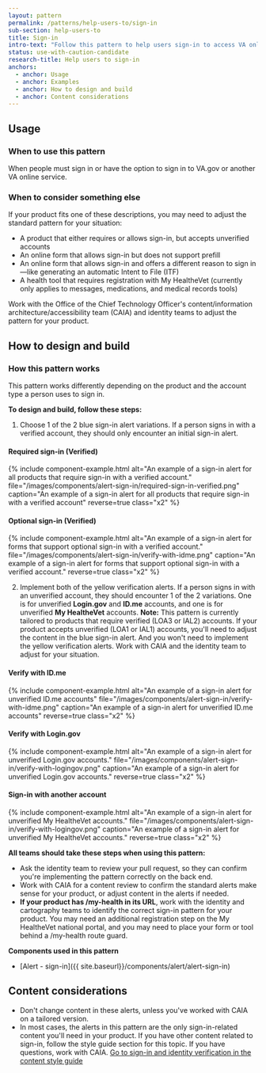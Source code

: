 ```yaml
---
layout: pattern
permalink: /patterns/help-users-to/sign-in
sub-section: help-users-to
title: Sign-in
intro-text: "Follow this pattern to help users sign-in to access VA online services."
status: use-with-caution-candidate
research-title: Help users to sign-in
anchors:
  - anchor: Usage
  - anchor: Examples
  - anchor: How to design and build
  - anchor: Content considerations
---
```


## Usage

### When to use this pattern

When people must sign in or have the option to sign in to VA.gov or another VA online service.

### When to consider something else

If your product fits one of these descriptions, you may need to adjust the standard pattern for your situation:

* A product that either requires or allows sign-in, but accepts unverified accounts
* An online form that allows sign-in but does not support prefill
* An online form that allows sign-in and offers a different reason to sign in—like generating an automatic Intent to File (ITF)
* A health tool that requires registration with My HealtheVet (currently only applies to messages, medications, and medical records tools)

Work with the Office of the Chief Technology Officer's content/information architecture/accessibility team (CAIA) and identity teams to adjust the pattern for your product.

## How to design and build

### How this pattern works
This pattern works differently depending on the product and the account type a person uses to sign in.

**To design and build, follow these steps:**

1. Choose 1 of the 2 blue sign-in alert variations. If a person signs in with a verified account, they should only encounter an initial sign-in alert.
#### Required sign-in (Verified)
{% include component-example.html alt="An example of a sign-in alert for all products that require sign-in with a verified account." file="/images/components/alert-sign-in/required-sign-in-verified.png" caption="An example of a sign-in alert for all products that require sign-in with a verified account" reverse=true class="x2" %}

#### Optional sign-in (Verified)
{% include component-example.html alt="An example of a sign-in alert for forms that support optional sign-in with a verified account." file="/images/components/alert-sign-in/verify-with-idme.png" caption="An example of a sign-in alert for forms that support optional sign-in with a verified account." reverse=true class="x2" %}

2. Implement both of the yellow verification alerts. If a person signs in with an unverified account, they should encounter 1 of the 2 variations. One is for unverified **Login.gov** and **ID.me** accounts, and one is for unverified **My HealtheVet** accounts.
  **Note:** This pattern is currently tailored to products that require verified (LOA3 or IAL2) accounts. If your product accepts unverified (LOA1 or IAL1) accounts, you'll need to adjust the content in the blue sign-in alert. And you won't need to implement the yellow verification alerts. Work with CAIA and the identity team to adjust for your situation.

#### Verify with ID.me
{% include component-example.html alt="An example of a sign-in alert for unverified ID.me accounts" file="/images/components/alert-sign-in/verify-with-idme.png" caption="An example of a sign-in alert for unverified ID.me accounts" reverse=true class="x2" %}

#### Verify with Login.gov
{% include component-example.html alt="An example of a sign-in alert for unverified Login.gov accounts." file="/images/components/alert-sign-in/verify-with-logingov.png" caption="An example of a sign-in alert for unverified Login.gov accounts." reverse=true class="x2" %}

#### Sign-in with another account
{% include component-example.html alt="An example of a sign-in alert for unverified My HealtheVet accounts." file="/images/components/alert-sign-in/verify-with-logingov.png" caption="An example of a sign-in alert for unverified My HealtheVet accounts." reverse=true class="x2" %}

**All teams should take these steps when using this pattern:**

* Ask the identity team to review your pull request, so they can confirm you're implementing the pattern correctly on the back end.
* Work with CAIA for a content review to confirm the standard alerts make sense for your product, or adjust content in the alerts if needed.
* **If your product has /my-health in its URL**, work with the identity and cartography teams to identify the correct sign-in pattern for your product. You may need an additional registration step on the My HealtheVet national portal, and you may need to place your form or tool behind a /my-health route guard.

**Components used in this pattern**

* [Alert - sign-in]({{ site.baseurl}}/components/alert/alert-sign-in)

## Content considerations

* Don't change content in these alerts, unless you've worked with CAIA on a tailored version.
* In most cases, the alerts in this pattern are the only sign-in-related content you'll need in your product. If you have other content related to sign-in, follow the style guide section for this topic. If you have questions, work with CAIA.
  [Go to sign-in and identity verification in the content style guide](https://design.va.gov/content-style-guide/specific-topics-and-programs/sign-in-and-identity-verification)